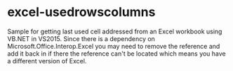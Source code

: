 # excel-usedrowscolumns
Sample for getting last used cell addressed from an Excel workbook using VB.NET in VS2015. Since there is a dependency on Microsoft.Office.Interop.Excel you may need to remove the reference and add it back in if there the reference can't be located which means you have a different version of Excel.

